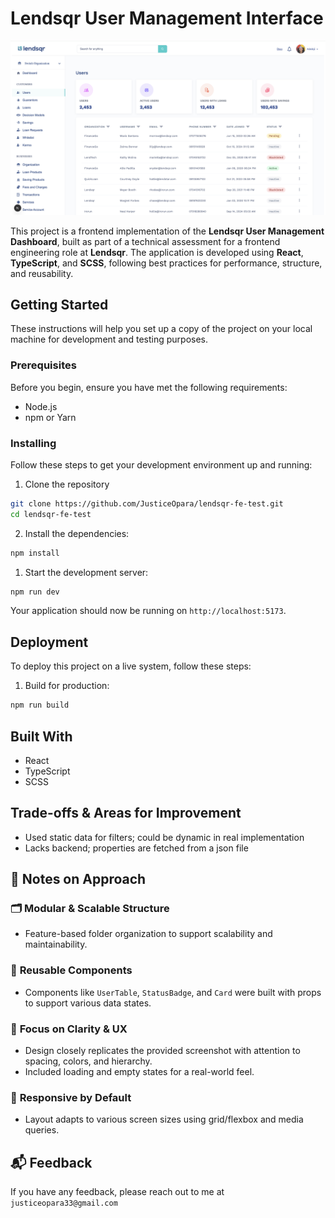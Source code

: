 # Lendsqr User Management Interface

![Alt text](./public/assets/leadsqr-screenshot.png)

This project is a frontend implementation of the **Lendsqr User Management Dashboard**, built as part of a technical assessment for a frontend engineering role at **Lendsqr**. The application is developed using **React**, **TypeScript**, and **SCSS**, following best practices for performance, structure, and reusability.

## Getting Started

These instructions will help you set up a copy of the project on your local machine for development and testing purposes.

### Prerequisites

Before you begin, ensure you have met the following requirements:

* Node.js
* npm or Yarn

### Installing

Follow these steps to get your development environment up and running:

1. Clone the repository

```bash
git clone https://github.com/JusticeOpara/lendsqr-fe-test.git
cd lendsqr-fe-test
```

2. Install the dependencies:

```bash
npm install
```

1. Start the development server:

```bash
npm run dev
```

Your application should now be running on `http://localhost:5173`.

## Deployment

To deploy this project on a live system, follow these steps:

1. Build for production:

```bash
npm run build
```

## Built With

* React
* TypeScript
* SCSS

## Trade-offs & Areas for Improvement

* Used static data for filters; could be dynamic in real implementation
* Lacks backend; properties are fetched from a json file

## 🧠 Notes on Approach

### 🗂️ **Modular & Scalable Structure**

* Feature-based folder organization to support scalability and maintainability.

### 🧩 **Reusable Components**

* Components like `UserTable`, `StatusBadge`, and `Card` were built with props to support various data states.

### 🎯 **Focus on Clarity & UX**

* Design closely replicates the provided screenshot with attention to spacing, colors, and hierarchy.
* Included loading and empty states for a real-world feel.

### 📱 **Responsive by Default**

* Layout adapts to various screen sizes using grid/flexbox and media queries.

## 📬 Feedback

If you have any feedback, please reach out to me at `justiceopara33@gmail.com`
